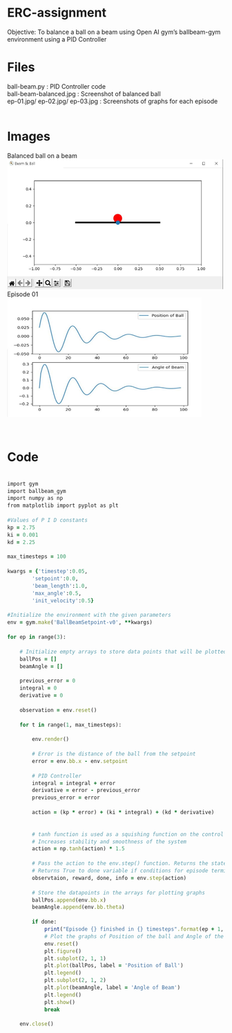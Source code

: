# ERC-assignment
Objective: To balance a ball on a beam using Open AI gym’s ballbeam-gym environment using a PID Controller

# Files
ball-beam.py : PID Controller code<br>
ball-beam-balanced.jpg : Screenshot of balanced ball<br>
ep-01.jpg/ ep-02.jpg/ ep-03.jpg : Screenshots of graphs for each episode<br><br>

# Images
Balanced ball on a beam<br>
<img src="https://github.com/Atharva-05/erc-assignment/blob/main/ball-beam-balanced.jpg" width="500" height="300">
<br>Episode 01<br>
<img src="https://github.com/Atharva-05/erc-assignment/blob/main/ep-01.jpg" width="450" height="275">
<br><br><br>

# Code

```ruby

import gym
import ballbeam_gym
import numpy as np
from matplotlib import pyplot as plt

#Values of P I D constants
kp = 2.75
ki = 0.001
kd = 2.25

max_timesteps = 100

kwargs = {'timestep':0.05, 
        'setpoint':0.0,
        'beam_length':1.0, 
        'max_angle':0.5, 
        'init_velocity':0.5}

#Initialize the environment with the given parameters
env = gym.make('BallBeamSetpoint-v0', **kwargs)

for ep in range(3):
    
    # Initialize empty arrays to store data points that will be plotted after termination of each episode
    ballPos = []
    beamAngle = [] 

    previous_error = 0
    integral = 0
    derivative = 0

    observation = env.reset()

    for t in range(1, max_timesteps):
        
        env.render()

        # Error is the distance of the ball from the setpoint
        error = env.bb.x - env.setpoint
        
        # PID Controller
        integral = integral + error
        derivative = error - previous_error
        previous_error = error
        
        action = (kp * error) + (ki * integral) + (kd * derivative)


        # tanh function is used as a squishing function on the control value obtained from the PID Controller
        # Increases stability and smoothness of the system
        action = np.tanh(action) * 1.5

        # Pass the action to the env.step() function. Returns the state of the system in the observation variable.
        # Returns True to done variable if conditions for episode termination are met
        observtaion, reward, done, info = env.step(action)
        
        # Store the datapoints in the arrays for plotting graphs
        ballPos.append(env.bb.x)
        beamAngle.append(env.bb.theta)

        if done:
            print("Episode {} finished in {} timesteps".format(ep + 1, t+1))
            # Plot the graphs of Position of the ball and Angle of the beam against timesteps
            env.reset()
            plt.figure()
            plt.subplot(2, 1, 1)
            plt.plot(ballPos, label = 'Position of Ball')
            plt.legend()
            plt.subplot(2, 1, 2)
            plt.plot(beamAngle, label = 'Angle of Beam')
            plt.legend()
            plt.show()
            break

    env.close()
        

```
